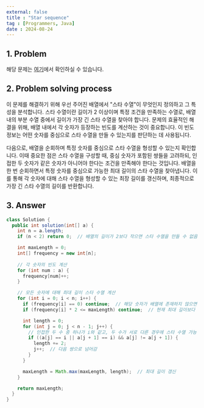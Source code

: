 ```yaml
---
external: false
title : "Star sequence"
tag : [Programmers, Java]
date : 2024-08-24
---
```


## 1. Problem

해당 문제는 [여기](https://school.programmers.co.kr/learn/courses/30/lessons/70130)에서 확인하실 수 있습니다.

## 2. Problem solving process

이 문제를 해결하기 위해 우선 주어진 배열에서 "스타 수열"이 무엇인지 정의하고 그 특성을 분석합니다. 스타 수열이란 길이가 2 이상이며 특정 조건을 만족하는 수열로, 배열 내의 부분 수열 중에서 길이가 가장 긴 스타 수열을 찾아야 합니다. 문제의 효율적인 해결을 위해, 배열 내에서 각 숫자가 등장하는 빈도를 계산하는 것이 중요합니다. 이 빈도 정보는 어떤 숫자를 중심으로 스타 수열을 만들 수 있는지를 판단하는 데 사용됩니다.

다음으로, 배열을 순회하며 특정 숫자를 중심으로 스타 수열을 형성할 수 있는지 확인합니다. 이때 중요한 점은 스타 수열을 구성할 때, 중심 숫자가 포함된 쌍들을 고려하되, 인접한 두 숫자가 같은 숫자가 아니어야 한다는 조건을 만족해야 한다는 것입니다. 배열을 한 번 순회하면서 특정 숫자를 중심으로 가능한 최대 길이의 스타 수열을 찾아냅니다. 이를 통해 각 숫자에 대해 스타 수열을 형성할 수 있는 최장 길이를 갱신하며, 최종적으로 가장 긴 스타 수열의 길이를 반환합니다.

## 3. Answer

```java
class Solution {
  public int solution(int[] a) {
    int n = a.length;
    if (n < 2) return 0;  // 배열의 길이가 2보다 작으면 스타 수열을 만들 수 없음

    int maxLength = 0;
    int[] frequency = new int[n];
    
    // 각 숫자의 빈도 계산
    for (int num : a) {
      frequency[num]++;
    }

    // 모든 숫자에 대해 최대 길이 스타 수열 계산
    for (int i = 0; i < n; i++) {
      if (frequency[i] == 0) continue;  // 해당 숫자가 배열에 존재하지 않으면 넘어감
      if (frequency[i] * 2 <= maxLength) continue;  // 현재 최대 길이보다 더 긴 스타 수열이 나올 수 없는 경우 건너뜀

      int length = 0;
      for (int j = 0; j < n - 1; j++) {
        // 인접한 두 수 중 하나가 i와 같고, 두 수가 서로 다른 경우에 스타 수열 가능
        if ((a[j] == i || a[j + 1] == i) && a[j] != a[j + 1]) {
          length += 2;
          j++;  // 다음 쌍으로 넘어감
        }
      }

      maxLength = Math.max(maxLength, length);  // 최대 길이 갱신
    }

    return maxLength;
  }
}
```
